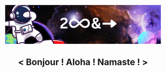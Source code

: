 
<img src= "https://github.com/ShivendraPratapSinghPatel/ShivendraPratapSinghPatel/blob/main/1668320508156.jpg" alt="banner that says Sarah hart Landolt - software developer, artist, designer">
<h1>
 <p align="center">
< Bonjour ! Aloha ! Namaste ! >
</p>
</h1>
<!--

#😄 About Me:
🔭 I’m currently working on Web Development.<br>👯 I’m looking to collaborate on Back-Endand various Open Source Projects .<br>🌱 I’m currently learning Back-End as well as Blockchain Technology.<br>⚡ Fun fact: The Firefox logo isn't a fox , it's actually a red panda !
